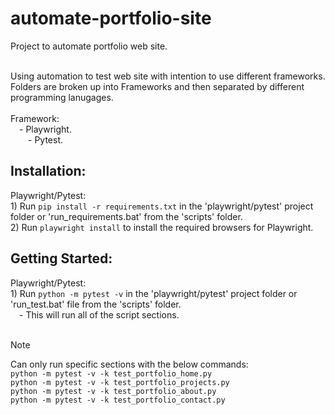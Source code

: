 <h1>automate-portfolio-site</h1>
Project to automate portfolio web site.<br><br>

Using automation to test web site with intention to use different frameworks.<br>
Folders are broken up into Frameworks and then separated by different programming lanugages.<br><br>
Framework:<br>
&emsp;- Playwright.<br>
&emsp;&emsp;- Pytest.<br>


<h2>Installation:</h2>
Playwright/Pytest:<br>
1) Run <code>pip install -r requirements.txt</code> in the 'playwright/pytest' project folder or 'run_requirements.bat' from the 'scripts' folder.<br>
2) Run <code>playwright install</code> to install the required browsers for Playwright.


<h2>Getting Started:</h2>
Playwright/Pytest:<br>
1) Run <code>python -m pytest -v</code> in the 'playwright/pytest' project folder or 'run_test.bat' file from the 'scripts' folder.<br>
&emsp;- This will run all of the script sections.<br><br>

> [!NOTE]
> Can only run specific sections with the below commands:<br>
> <code>python -m pytest -v -k test_portfolio_home.py</code><br>
> <code>python -m pytest -v -k test_portfolio_projects.py</code><br>
> <code>python -m pytest -v -k test_portfolio_about.py</code><br>
> <code>python -m pytest -v -k test_portfolio_contact.py</code><br>


  
